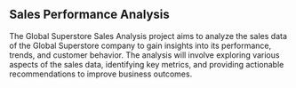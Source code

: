 ## Sales Performance Analysis

The Global Superstore Sales Analysis project aims to analyze the sales data of the Global Superstore company to gain insights into its performance, trends, and customer behavior. The analysis will involve exploring various aspects of the sales data, identifying key metrics, and providing actionable recommendations to improve business outcomes.

